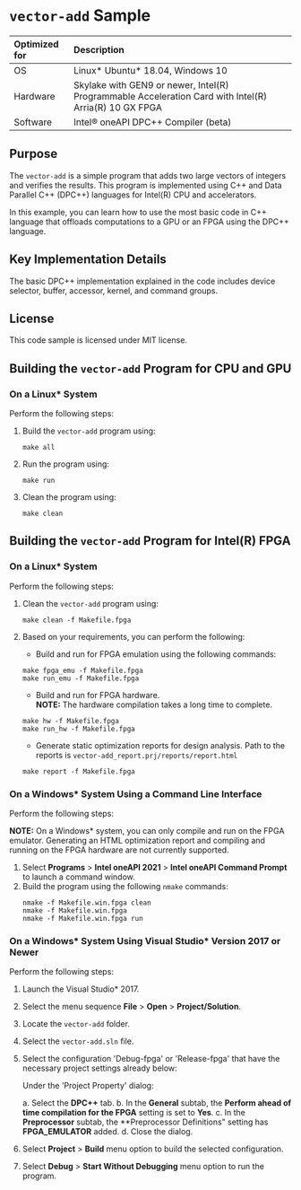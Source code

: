 # `vector-add` Sample

| Optimized for                     | Description
|:---                               |:---
| OS                                | Linux* Ubuntu* 18.04, Windows 10 
| Hardware                          | Skylake with GEN9 or newer, Intel(R) Programmable Acceleration Card with Intel(R) Arria(R) 10 GX FPGA
| Software                          | Intel&reg; oneAPI DPC++ Compiler (beta)  
  
## Purpose
The `vector-add` is a simple program that adds two large vectors of integers and verifies the results. This program is implemented using C++ and Data Parallel C++ (DPC++) languages for Intel(R) CPU and accelerators. 

In this example, you can learn how to use the most basic code in C++ language that offloads computations to a GPU or an FPGA using the DPC++ language.

## Key Implementation Details 
The basic DPC++ implementation explained in the code includes device selector, buffer, accessor, kernel, and command groups.

## License  
This code sample is licensed under MIT license. 

## Building the `vector-add` Program for CPU and GPU 

### On a Linux* System
Perform the following steps:
1. Build the `vector-add` program using:  
    ```
    make all
    ```

2. Run the program using:  
    ```
    make run
    ```

3. Clean the program using:  
    ```
    make clean 

## Building the `vector-add` Program for Intel(R) FPGA

### On a Linux* System

Perform the following steps:

1. Clean the `vector-add` program using:
    ```
    make clean -f Makefile.fpga
    ```

2. Based on your requirements, you can perform the following:
   * Build and run for FPGA emulation using the following commands:
    ```
    make fpga_emu -f Makefile.fpga
    make run_emu -f Makefile.fpga
    ```
    * Build and run for FPGA hardware.  
      **NOTE:** The hardware compilation takes a long time to complete.
    ```
    make hw -f Makefile.fpga
    make run_hw -f Makefile.fpga
    ```
    * Generate static optimization reports for design analysis. Path to the reports is `vector-add_report.prj/reports/report.html`
    ```
    make report -f Makefile.fpga
    ```

### On a Windows* System Using a Command Line Interface
Perform the following steps:

**NOTE:** On a Windows* system, you can only compile and run on the FPGA emulator. Generating an HTML optimization report and compiling and running on the FPGA hardware are not currently supported.

1. Select **Programs** > **Intel oneAPI 2021** > **Intel oneAPI Command Prompt** to launch a command window.
2. Build the program using the following `nmake` commands:
   ``` 
   nmake -f Makefile.win.fpga clean
   nmake -f Makefile.win.fpga
   nmake -f Makefile.win.fpga run
   ```
		
### On a Windows* System Using Visual Studio* Version 2017 or Newer
Perform the following steps:
  
1. Launch the Visual Studio* 2017.
2. Select the menu sequence **File** > **Open** > **Project/Solution**. 
3. Locate the `vector-add` folder.
4. Select the `vector-add.sln` file.
5. Select the configuration 'Debug-fpga' or 'Release-fpga' that have the necessary project settings already below: 

	Under the 'Project Property' dialog:

     a. Select the **DPC++** tab.
     b. In the **General** subtab, the **Perform ahead of time compilation for the FPGA** setting is set to **Yes**.
     c. In the **Preprocessor** subtab, the **Preprocessor Definitions" setting has **FPGA_EMULATOR** added.
     d. Close the dialog.

6. Select **Project** > **Build** menu option to build the selected configuration.
7. Select **Debug** > **Start Without Debugging** menu option to run the program.